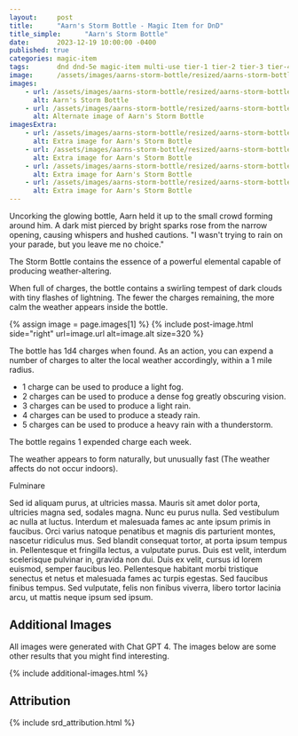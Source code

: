 ```yaml
---
layout:     post
title:      "Aarn's Storm Bottle - Magic Item for DnD"
title_simple:      "Aarn's Storm Bottle"
date:       2023-12-19 10:00:00 -0400
published: true
categories: magic-item
tags:       dnd dnd-5e magic-item multi-use tier-1 tier-2 tier-3 tier-4 wip
image:      /assets/images/aarns-storm-bottle/resized/aarns-storm-bottle-01
images:
    - url: /assets/images/aarns-storm-bottle/resized/aarns-storm-bottle-01
      alt: Aarn's Storm Bottle
    - url: /assets/images/aarns-storm-bottle/resized/aarns-storm-bottle-02
      alt: Alternate image of Aarn's Storm Bottle
imagesExtra:
    - url: /assets/images/aarns-storm-bottle/resized/aarns-storm-bottle-extra-01
      alt: Extra image for Aarn's Storm Bottle
    - url: /assets/images/aarns-storm-bottle/resized/aarns-storm-bottle-extra-02
      alt: Extra image for Aarn's Storm Bottle
    - url: /assets/images/aarns-storm-bottle/resized/aarns-storm-bottle-extra-03
      alt: Extra image for Aarn's Storm Bottle
    - url: /assets/images/aarns-storm-bottle/resized/aarns-storm-bottle-extra-04
      alt: Extra image for Aarn's Storm Bottle
---
```


<p class="read-aloud">
    Uncorking the glowing bottle, Aarn held it up to the small crowd forming around him. A dark mist pierced by bright sparks rose from the narrow opening, causing whispers and hushed cautions. "I wasn't trying to rain on your parade, but you leave me no choice."
</p>

The Storm Bottle contains the essence of a powerful elemental capable of producing weather-altering. 

When full of charges, the bottle contains a swirling tempest of dark clouds with tiny flashes of lightning. The fewer the charges remaining, the more calm the weather appears inside the bottle.


{% assign image = page.images[1] %}
{% include post-image.html side="right" url=image.url alt=image.alt size=320 %}

The bottle has 1d4 charges when found. As an action, you can expend a number of charges to alter the local weather accordingly, within a 1 mile radius.

- 1 charge can be used to produce a light fog.
- 2 charges can be used to produce a dense fog greatly obscuring vision.
- 3 charges can be used to produce a light rain.
- 4 charges can be used to produce a steady rain.
- 5 charges can be used to produce a heavy rain with a thunderstorm.

The bottle regains 1 expended charge each week.

The weather appears to form naturally, but unusually fast (The weather affects do not occur indoors).

Fulminare 

Sed id aliquam purus, at ultricies massa. Mauris sit amet dolor porta, ultricies magna sed, sodales magna. Nunc eu purus nulla. Sed vestibulum ac nulla at luctus. Interdum et malesuada fames ac ante ipsum primis in faucibus. Orci varius natoque penatibus et magnis dis parturient montes, nascetur ridiculus mus. Sed blandit consequat tortor, at porta ipsum tempus in. Pellentesque et fringilla lectus, a vulputate purus. Duis est velit, interdum scelerisque pulvinar in, gravida non dui. Duis ex velit, cursus id lorem euismod, semper faucibus leo. Pellentesque habitant morbi tristique senectus et netus et malesuada fames ac turpis egestas. Sed faucibus finibus tempus. Sed vulputate, felis non finibus viverra, libero tortor lacinia arcu, ut mattis neque ipsum sed ipsum.


<div style="clear: both;"></div>

## Additional Images

All images were generated with Chat GPT 4. The images below are some other results that you might find interesting.

{% include additional-images.html %}

## Attribution

{% include srd_attribution.html %}
